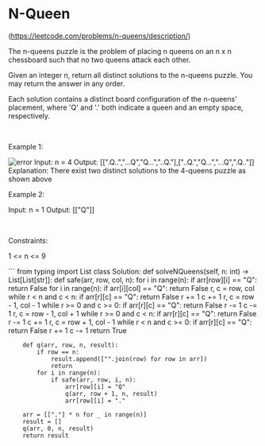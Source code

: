 # N-Queen
(https://leetcode.com/problems/n-queens/description/)
<sup>

The n-queens puzzle is the problem of placing n queens on an n x n chessboard such that no two queens attack each other.

Given an integer n, return all distinct solutions to the n-queens puzzle. You may return the answer in any order.

Each solution contains a distinct board configuration of the n-queens' placement, where 'Q' and '.' both indicate a queen and an empty space, respectively.

 

Example 1:

<img alt="error" src="https://assets.leetcode.com/uploads/2020/11/13/queens.jpg">
Input: n = 4
Output: [[".Q..","...Q","Q...","..Q."],["..Q.","Q...","...Q",".Q.."]]
Explanation: There exist two distinct solutions to the 4-queens puzzle as shown above


Example 2:

Input: n = 1
Output: [["Q"]]


 

Constraints:

1 <= n <= 9

</sup>
```
from typing import List
class Solution:
    def solveNQueens(self, n: int) -> List[List[str]]:
        def safe(arr, row, col, n):
            for i in range(n):
                if arr[row][i] == "Q":
                    return False
            for i in range(n):
                if arr[i][col] == "Q":
                    return False
            r, c = row, col
            while r < n and c < n:
                if arr[r][c] == "Q":
                    return False
                r += 1
                c += 1
            r, c = row - 1, col - 1
            while r >= 0 and c >= 0:
                if arr[r][c] == "Q":
                    return False
                r -= 1
                c -= 1
            r, c = row - 1, col + 1
            while r >= 0 and c < n:
                if arr[r][c] == "Q":
                    return False
                r -= 1
                c += 1
            r, c = row + 1, col - 1
            while r < n and c >= 0:
                if arr[r][c] == "Q":
                    return False
                r += 1
                c -= 1
            return True
        
        def q(arr, row, n, result):
            if row == n:
                result.append(["".join(row) for row in arr])
                return
            for i in range(n):
                if safe(arr, row, i, n):
                    arr[row][i] = "Q"
                    q(arr, row + 1, n, result)
                    arr[row][i] = "."
                    
        arr = [["."] * n for _ in range(n)]
        result = []
        q(arr, 0, n, result)
        return result
```